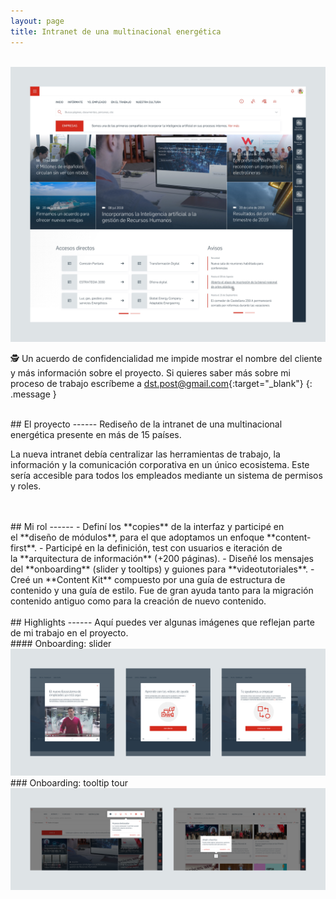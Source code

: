 ```yaml
---
layout: page
title: Intranet de una multinacional energética
---
```

<br>
<a href="{{ site.baseurl }}/assets/Intra_1.png" target="_blank">
    <img 
        src="/assets/Intra_1.png" 
        alt="Intra_1"
    >
</a>

🕵️ Un acuerdo de confidencialidad me impide mostrar el nombre del cliente y más información sobre el proyecto. Si quieres saber más sobre mi proceso de trabajo escríbeme a [dst.post@gmail.com](mailto:dst.post@gmail.com){:target="_blank"}
{: .message }



<br>
## El proyecto
------
Rediseño de la intranet de una multinacional energética presente en más de 15 países. 

La nueva intranet debía centralizar las herramientas de trabajo, la información y la comunicación corporativa en un único ecosistema. Este sería accesible para todos los empleados mediante un sistema de permisos y roles.


<br>
<br>
## Mi rol
------
- Definí los **copies** de la interfaz y participé en el **diseño de módulos**, para el que adoptamos un enfoque **content-first**.
- Participé en la definición, test con usuarios e iteración de la **arquitectura de información** (+200 páginas).
- Diseñé los mensajes del **onboarding** (slider y tooltips) y guiones para **videotutoriales**.
- Creé un **Content Kit** compuesto por una guía de estructura de contenido y una guía de estilo. Fue de gran ayuda tanto para la migración contenido antiguo como para la creación de nuevo contenido.


<br>
<br>
## Highlights
------
Aquí puedes ver algunas imágenes que reflejan parte de mi trabajo en el proyecto.

<br>
#### Onboarding: slider

<br>
<a href="{{ site.baseurl }}/assets/Intra_2.png" target="_blank">
    <img 
        src="/assets/Intra_2.png" 
        alt="Intra_2"
    >
</a>

<br>
### Onboarding: tooltip tour

<br>
<a href="{{ site.baseurl }}/assets/Intra_3.png" target="_blank">
    <img 
        src="/assets/Intra_3.png" 
        alt="Intra_3"
    >
</a>

<br>

